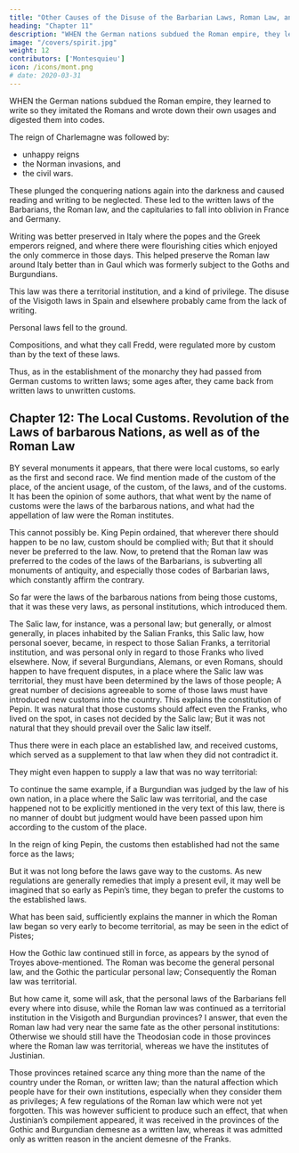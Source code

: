 ```yaml
---
title: "Other Causes of the Disuse of the Barbarian Laws, Roman Law, and Capitularies"
heading: "Chapter 11"
description: "WHEN the German nations subdued the Roman empire, they learned to write so they imitated the Romans and wrote down their own usages and digested them into codes."
image: "/covers/spirit.jpg"
weight: 12
contributors: ['Montesquieu']
icon: /icons/mont.png
# date: 2020-03-31
---
```





WHEN the German nations subdued the Roman empire, they learned to write so they imitated the Romans and wrote down their own usages and digested them into codes.

The reign of Charlemagne was followed by: 
- unhappy reigns
- the Norman invasions, and
- the civil wars.

These plunged the conquering nations again into the darkness and caused reading and writing to be neglected. These led to the written laws of the Barbarians, the Roman law, and the capitularies to fall into oblivion in France and Germany.

Writing was better preserved in Italy where the popes and the Greek emperors reigned, and where there were flourishing cities which enjoyed the only commerce in those days. This helped preserve the Roman law around Italy better than in Gaul which was formerly subject to the Goths and Burgundians.

This law was there a territorial institution, and a kind of privilege. The disuse of the Visigoth laws in Spain and elsewhere probably came from the lack of writing. 

Personal laws fell to the ground.

Compositions, and what they call Fredd, were regulated more by custom than by the text of these laws.

Thus, as in the establishment of the monarchy they had passed from German customs to written laws; some ages after, they came back from written laws to unwritten customs.




## Chapter 12:  The Local Customs. Revolution of the Laws of barbarous Nations, as well as of the Roman Law


BY several monuments it appears, that there were local customs, so early as the first and second race. We find mention made of the custom of the place, of the ancient usage, of the custom, of  the laws, and of the customs. It has been the opinion of some authors, that what went by the name of customs were the laws of the barbarous nations, and what had the appellation of law were the Roman institutes.

This cannot possibly be.
King Pepin ordained, that wherever there should happen to be no law, custom should be complied with;
But that it should never be preferred to the law.
Now, to pretend that the Roman law was preferred to the codes of the laws of the Barbarians, is subverting all monuments of antiquity, and especially those codes of Barbarian laws, which constantly affirm the contrary.

So far were the laws of the barbarous nations from being those customs, that it was these very laws, as personal institutions, which introduced them.

The Salic law, for instance, was a personal law;
but generally, or almost generally, in places inhabited by the Salian Franks, this Salic law, how personal soever, became, in respect to those Salian Franks, a territorial institution, and was personal only in regard to those Franks who lived elsewhere.
Now, if several Burgundians, Alemans, or even Romans, should happen to have frequent disputes, in a place where the Salic law was territorial, they must have been determined by the laws of those people;
A great number of decisions agreeable to some of those laws must have introduced new customs into the country.
This explains the constitution of Pepin.
It was natural that those customs should affect even the Franks, who lived on the spot, in cases not decided by the Salic law;
But it was not natural that they should prevail over the Salic law itself.

Thus there were in each place an established law, and received customs, which served as a supplement to that law when they did not contradict it.

They might even happen to supply a law that was no way territorial: 

To continue the same example, if a Burgundian was judged by the law of his own nation, in a place where the Salic law was territorial, and the case happened not to be explicitly mentioned in the very text of this law,
there is no manner of doubt but judgment would have been passed upon him according to the custom of the place.

In the reign of king Pepin, the customs then established had not the same force as the laws;

But it was not long before the laws gave way to the customs.
As new regulations are generally remedies that imply a present evil, it may well be imagined that so early as Pepin’s time, they began to prefer the customs to the established laws.

What has been said, sufficiently explains the manner in which the Roman law began so very early to become territorial, as may be seen in the edict of Pistes;

How the Gothic law continued still in force, as appears by the synod of Troyes above-mentioned.
The Roman was become the general personal law, and the Gothic the particular personal law;
Consequently the Roman law was territorial.

But how came it, some will ask, that the personal laws of the Barbarians fell every where into disuse, while the Roman law was continued as a territorial institution in the Visigoth and Burgundian provinces?
I answer, that even the Roman law had very near the same fate as the other personal institutions: 
Otherwise we should still have the Theodosian code in those provinces where the Roman law was territorial, whereas we have the institutes of Justinian.

Those provinces retained scarce any thing more than the name of the country under the Roman, or written law; than the natural affection which people have for their own institutions, especially when they consider them as privileges;
A few regulations of the Roman law which were not yet forgotten.
This was however sufficient to produce such an effect, that when Justinian’s compilement appeared, it was received in the provinces of the Gothic and Burgundian demesne as a written law, whereas it was admitted only as written reason in the ancient demesne of the Franks.

